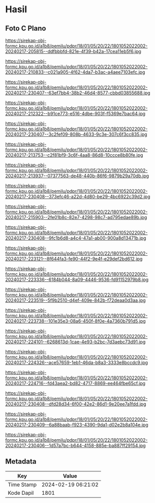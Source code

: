 # Hasil

## Foto C Plano

https://sirekap-obj-formc.kpu.go.id/a1b8/pemilu/pdpr/18/01/05/20/22/1801052022002-20240217-205815--ddfbbbfd-821e-4f39-b42a-17cea11eb5f6.jpg

https://sirekap-obj-formc.kpu.go.id/a1b8/pemilu/pdpr/18/01/05/20/22/1801052022002-20240217-210833--c021a905-4f62-4da7-b3ac-a4aee7103efc.jpg

https://sirekap-obj-formc.kpu.go.id/a1b8/pemilu/pdpr/18/01/05/20/22/1801052022002-20240217-230407--63ef7bb4-38b2-46d4-8577-cbbd03855688.jpg

https://sirekap-obj-formc.kpu.go.id/a1b8/pemilu/pdpr/18/01/05/20/22/1801052022002-20240217-212322--b91ce773-e516-4dbe-903f-f5369e7bac64.jpg

https://sirekap-obj-formc.kpu.go.id/a1b8/pemilu/pdpr/18/01/05/20/22/1801052022002-20240217-230407--3c2fef09-808b-4633-9c3e-307c6f3cc835.jpg

https://sirekap-obj-formc.kpu.go.id/a1b8/pemilu/pdpr/18/01/05/20/22/1801052022002-20240217-213753--c2f81bf9-3c6f-4aa8-86d8-10ccce8b80fe.jpg

https://sirekap-obj-formc.kpu.go.id/a1b8/pemilu/pdpr/18/01/05/20/22/1801052022002-20240217-213937--07377563-de48-440b-86f6-9879b29a70db.jpg

https://sirekap-obj-formc.kpu.go.id/a1b8/pemilu/pdpr/18/01/05/20/22/1801052022002-20240217-230408--373efc46-a22d-4d80-be29-4bc6922c39d2.jpg

https://sirekap-obj-formc.kpu.go.id/a1b8/pemilu/pdpr/18/01/05/20/22/1801052022002-20240217-215903--2fe01b8c-82e7-4298-98c7-ad795edae89b.jpg

https://sirekap-obj-formc.kpu.go.id/a1b8/pemilu/pdpr/18/01/05/20/22/1801052022002-20240217-230408--9fc1b6d8-a4c4-47a1-ab00-900a8d13471b.jpg

https://sirekap-obj-formc.kpu.go.id/a1b8/pemilu/pdpr/18/01/05/20/22/1801052022002-20240217-223121--8f644fa3-fe90-44f2-9e4f-e29def2bd612.jpg

https://sirekap-obj-formc.kpu.go.id/a1b8/pemilu/pdpr/18/01/05/20/22/1801052022002-20240217-223336--6184b044-8a09-4446-9536-fd91152979b8.jpg

https://sirekap-obj-formc.kpu.go.id/a1b8/pemilu/pdpr/18/01/05/20/22/1801052022002-20240217-223519--5f9b2510-d4ef-409e-842b-f72deaa0d3aa.jpg

https://sirekap-obj-formc.kpu.go.id/a1b8/pemilu/pdpr/18/01/05/20/22/1801052022002-20240217-223738--101e35e3-08a6-450f-8f0e-4a7360b791d5.jpg

https://sirekap-obj-formc.kpu.go.id/a1b8/pemilu/pdpr/18/01/05/20/22/1801052022002-20240217-224101--6268613d-1cae-4e93-b2bc-7d3aebc73d91.jpg

https://sirekap-obj-formc.kpu.go.id/a1b8/pemilu/pdpr/18/01/05/20/22/1801052022002-20240217-224326--ace57659-1eb1-46da-b8a3-3333e8bccdc9.jpg

https://sirekap-obj-formc.kpu.go.id/a1b8/pemilu/pdpr/18/01/05/20/22/1801052022002-20240217-224716--fd43aea2-bd82-4717-8869-ee464fbe65cf.jpg

https://sirekap-obj-formc.kpu.go.id/a1b8/pemilu/pdpr/18/01/05/20/22/1801052022002-20240217-230408--dfd28d34-6f00-42e2-86d1-9e20ee7a1fdd.jpg

https://sirekap-obj-formc.kpu.go.id/a1b8/pemilu/pdpr/18/01/05/20/22/1801052022002-20240217-230409--6a88baab-f923-4390-9da1-d02e2b8a104e.jpg

https://sirekap-obj-formc.kpu.go.id/a1b8/pemilu/pdpr/18/01/05/20/22/1801052022002-20240217-230406--1d57a7bc-b644-4158-885e-ba887ff29154.jpg


## Metadata

| Key        | Value               |
| ---------- | ------------------- |
| Time Stamp | 2024-02-19 06:21:02 |
| Kode Dapil | 1801                |



